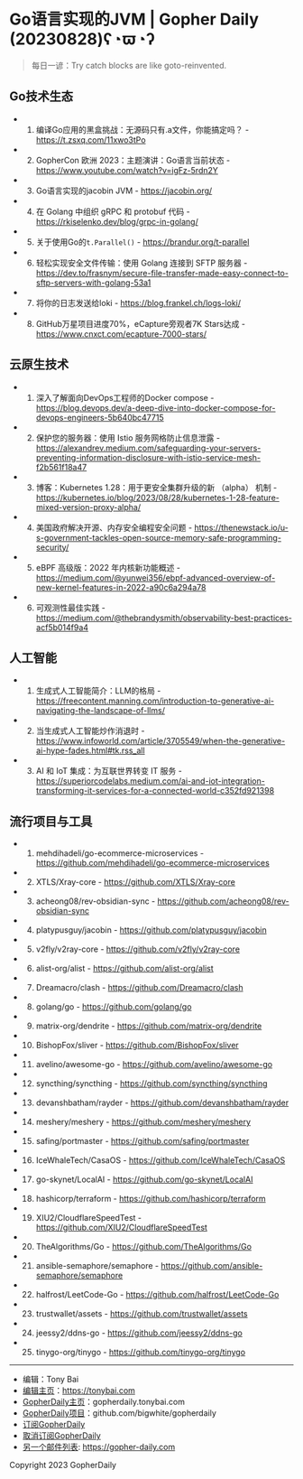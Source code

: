 # Go语言实现的JVM | Gopher Daily (20230828)ʕ◔ϖ◔ʔ

>每日一谚：Try catch blocks are like goto-reinvented.

## Go技术生态


- 1. 编译Go应用的黑盒挑战：无源码只有.a文件，你能搞定吗？ - https://t.zsxq.com/11xwo3tPo

- 2. GopherCon 欧洲 2023：主题演讲：Go语言当前状态 - https://www.youtube.com/watch?v=igFz-5rdn2Y

- 3. Go语言实现的jacobin JVM - https://jacobin.org/

- 4. 在 Golang 中组织 gRPC 和 protobuf 代码 - https://rkiselenko.dev/blog/grpc-in-golang/

- 5. 关于使用Go的`t.Parallel()` - https://brandur.org/t-parallel

- 6. 轻松实现安全文件传输：使用 Golang 连接到 SFTP 服务器 - https://dev.to/frasnym/secure-file-transfer-made-easy-connect-to-sftp-servers-with-golang-53a1

- 7. 将你的日志发送给loki - https://blog.frankel.ch/logs-loki/

- 8. GitHub万星项目进度70%，eCapture旁观者7K Stars达成 - https://www.cnxct.com/ecapture-7000-stars/


## 云原生技术


- 1. 深入了解面向DevOps工程师的Docker compose - https://blog.devops.dev/a-deep-dive-into-docker-compose-for-devops-engineers-5b640bc47715

- 2. 保护您的服务器：使用 Istio 服务网格防止信息泄露 - https://alexandrev.medium.com/safeguarding-your-servers-preventing-information-disclosure-with-istio-service-mesh-f2b561f18a47

- 3. 博客：Kubernetes 1.28：用于更安全集群升级的新 （alpha） 机制 - https://kubernetes.io/blog/2023/08/28/kubernetes-1-28-feature-mixed-version-proxy-alpha/

- 4. 美国政府解决开源、内存安全编程安全问题 - https://thenewstack.io/u-s-government-tackles-open-source-memory-safe-programming-security/

- 5. eBPF 高级版：2022 年内核新功能概述 - https://medium.com/@yunwei356/ebpf-advanced-overview-of-new-kernel-features-in-2022-a90c6a294a78

- 6. 可观测性最佳实践 - https://medium.com/@thebrandysmith/observability-best-practices-acf5b014f9a4


## 人工智能


- 1. 生成式人工智能简介：LLM的格局 - https://freecontent.manning.com/introduction-to-generative-ai-navigating-the-landscape-of-llms/

- 2. 当生成式人工智能炒作消退时 - https://www.infoworld.com/article/3705549/when-the-generative-ai-hype-fades.html#tk.rss_all

- 3. AI 和 IoT 集成：为互联世界转变 IT 服务 - https://superiorcodelabs.medium.com/ai-and-iot-integration-transforming-it-services-for-a-connected-world-c352fd921398


## 流行项目与工具


- 1. mehdihadeli/go-ecommerce-microservices - https://github.com/mehdihadeli/go-ecommerce-microservices

- 2. XTLS/Xray-core - https://github.com/XTLS/Xray-core

- 3. acheong08/rev-obsidian-sync - https://github.com/acheong08/rev-obsidian-sync

- 4. platypusguy/jacobin - https://github.com/platypusguy/jacobin

- 5. v2fly/v2ray-core - https://github.com/v2fly/v2ray-core

- 6. alist-org/alist - https://github.com/alist-org/alist

- 7. Dreamacro/clash - https://github.com/Dreamacro/clash

- 8. golang/go - https://github.com/golang/go

- 9. matrix-org/dendrite - https://github.com/matrix-org/dendrite

- 10. BishopFox/sliver - https://github.com/BishopFox/sliver

- 11. avelino/awesome-go - https://github.com/avelino/awesome-go

- 12. syncthing/syncthing - https://github.com/syncthing/syncthing

- 13. devanshbatham/rayder - https://github.com/devanshbatham/rayder

- 14. meshery/meshery - https://github.com/meshery/meshery

- 15. safing/portmaster - https://github.com/safing/portmaster

- 16. IceWhaleTech/CasaOS - https://github.com/IceWhaleTech/CasaOS

- 17. go-skynet/LocalAI - https://github.com/go-skynet/LocalAI

- 18. hashicorp/terraform - https://github.com/hashicorp/terraform

- 19. XIU2/CloudflareSpeedTest - https://github.com/XIU2/CloudflareSpeedTest

- 20. TheAlgorithms/Go - https://github.com/TheAlgorithms/Go

- 21. ansible-semaphore/semaphore - https://github.com/ansible-semaphore/semaphore

- 22. halfrost/LeetCode-Go - https://github.com/halfrost/LeetCode-Go

- 23. trustwallet/assets - https://github.com/trustwallet/assets

- 24. jeessy2/ddns-go - https://github.com/jeessy2/ddns-go

- 25. tinygo-org/tinygo - https://github.com/tinygo-org/tinygo


----

- 编辑：Tony Bai
- [编辑主页](https://tonybai.com)：https://tonybai.com
- [GopherDaily主页](https://gopherdaily.tonybai.com)：gopherdaily.tonybai.com
- [GopherDaily项目](https://github.com/bigwhite/gopherdaily)：github.com/bigwhite/gopherdaily
- [订阅GopherDaily](https://gopherdaily.tonybai.com/subscribe)
- [取消订阅GopherDaily](https://gopherdaily.tonybai.com/unsubscribe)
- [另一个邮件列表](https://gopher-daily.com): https://gopher-daily.com

Copyright 2023 GopherDaily
